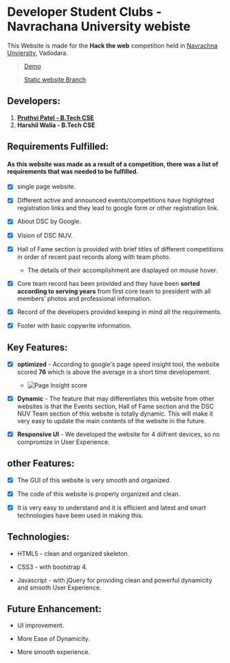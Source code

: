 # Developer Student Clubs - Navrachana University webiste

This Website is made for the **Hack the web** competition held in [Navrachna Unviersity](https://nuv.ac.in), Vadodara.
> [Demo](https://pruthvi145.github.io/dsc-nuv-webiste/)

> [Static website Branch](https://github.com/pruthvi145/dsc-webiste/tree/static)
## Developers:

1. **[Pruthvi Patel - B.Tech CSE](https://github.com/pruthvi145)**
2. **Harshil Walia - B.Tech CSE**

    


## Requirements Fulfilled: 

#### As this website was made as a result of a competition, there was a list of requirements that was needed to be fulfilled.

* [x] single page website.

* [x] Different active and announced events/competitions have highlighted registration links and they lead to google form or other registration link.

* [x] About DSC by Google.

* [x] Vision of DSC NUV.

* [x] Hall of Fame section is provided with brief titles of different competitions in order of recent past records along with team photo.
    * The details of their accomplishment are displayed on mouse hover.

* [x] Core team record has been provided and they have been **sorted according to serving years** from first core team to president with all members’ photos and professional information.

* [x] Record of the developers provided keeping in mind all the requirements.

* [x] Footer with basic copywrite information.

## Key Features:
* [x] **optimized** - According to google's page speed insight tool, the website scored **76** which is above the average in a short time developement.
    * ![Page Insight score](/screenshots/google_page_speed_insight_score.PNG)

* [x] **Dynamic** - The feature that may differentiates this website from other websites is that the Events section, Hall of Fame section and the DSC NUV Team section of this website is totally dynamic. This will make it very easy to update the main contents of the website in the future.
* [x] **Responsive UI** - We developed the website for 4 diifrent devices, so no compromize in User Experience. 



## other Features:

* [x] The GUI of this website is very smooth and organized.

* [x] The code of this website is properly organized and clean.

* [x] It is very easy to understand and it is efficient and latest and smart technologies have been used in making this.


## Technologies: 

* HTML5 - clean and organized skeleton.

* CSS3 - with bootstrap 4.

* Javascript - with jQuery for providing clean and powerful dynamicity and smooth User Experience.


## Future Enhancement: 

* UI improvement.

* More Ease of Dynamicity.

* More smooth experience.
